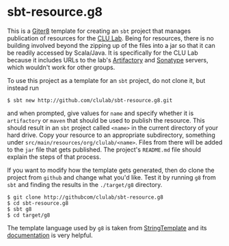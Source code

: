 # sbt-resource.g8

This is a [Giter8](http://foundweekends.org/giter8) template for creating an `sbt` project that manages publication of resources for the [CLU Lab](http://github.com/clulab).  Being for resources, there is no building involved beyond the zipping up of the files into a jar so that it can be readily accessed by Scala/Java.  It is specifically for the CLU Lab because it includes URLs to the lab's [Artifactory](http://artifactory.cs.arizona.edu:8081/artifactory/webapp/#/home) and [Sonatype](https://oss.sonatype.org/index.html#nexus-search;quick~clulab) servers, which wouldn't work for other groups.

To use this project as a template for an `sbt` project, do not clone it, but instead run
```
$ sbt new http://github.com/clulab/sbt-resource.g8.git
```
and when prompted, give values for `name` and specify whether it is `artifactory` or `maven` that should be used to publish the resource.  This should result in an `sbt` project called `<name>` in the current directory of your hard drive.  Copy your resource to an appropriate subdirectory, something under `src/main/resources/org/clulab/<name>`.  Files from there will be added to the `jar` file that gets published.  The project's `README.md` file should explain the steps of that process.

If you want to modify how the template gets generated, then do clone the project from `github` and change what you'd like.  Test it by running `g8` from `sbt` and finding the results in the `./target/g8` directory.
```
$ git clone http://githubcom/clulab/sbt-resource.g8
$ cd sbt-resource.g8
$ sbt g8
$ cd target/g8
```
The template language used by `g8` is taken from [StringTemplate](https://github.com/antlr/stringtemplate4/) and its [documentation](https://github.com/antlr/stringtemplate4/blob/master/doc/index.md) is very helpful.
